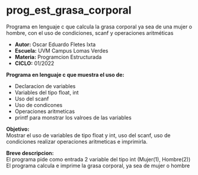# prog_est_grasa_corporal
Programa en lenguaje c que calcula la grasa corporal ya sea de una mujer o hombre, con el uso de condiciones, scanf y operaciones aritméticas

* <b> Autor:</b> Oscar Eduardo Fletes Ixta
* <b> Escuela:</b> UVM Campus Lomas Verdes
* <b> Materia:</b> Programcion Estructurada
* <b> CICLO:</b> 01/2022

<b> Programa en lenguaje c que muestra el uso de:</b>
* Declaracion de variables 
* Variables del tipo float, int
* Uso del scanf
* Uso de condicones 
* Operaciones aritmeticas
* printf para monstrar los valroes de las variables

<b> Objetivo:</b>
<br>
Mostrar el uso de variables de tipo float y int, uso del scanf, uso de condiciones realizar operaciones aritmeticas e imprimirla.

<b> Breve descripcion:</b>
<br>
El programa  pide como entrada 2 variable del tipo int (Mujer(1), Hombre(2))
El programa calcula e imprime la grasa corporal, ya sea de mujer o hombre